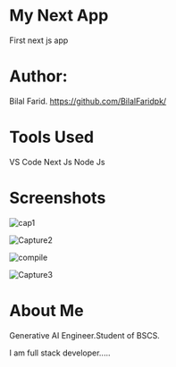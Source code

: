 # My Next App
First next js app

# Author:
Bilal Farid. https://github.com/BilalFaridpk/

# Tools Used
VS Code
Next Js
Node Js

# Screenshots 
![cap1](https://github.com/BilalFaridpk/Next-first-project/assets/146006540/78d84af1-2ac6-452b-aebb-246b8372e59a)

![Capture2](https://github.com/BilalFaridpk/Next-first-project/assets/146006540/93a7e20f-589f-4506-a94f-085a4a96a748)

![compile](https://github.com/BilalFaridpk/Next-first-project/assets/146006540/5b57ba16-e124-4ffb-af2e-abfb6815f79b)

![Capture3](https://github.com/BilalFaridpk/Next-first-project/assets/146006540/521a08f9-4f08-4d30-9973-d4c63c9fe24d)

# About Me
Generative AI Engineer.Student of BSCS.

I am full stack developer.....
